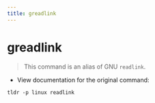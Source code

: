 ```yaml
---
title: greadlink
---
```

# greadlink

> This command is an alias of GNU `readlink`.

- View documentation for the original command:

`tldr -p linux readlink`
